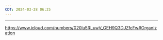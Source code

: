 ```yaml
---
CDT: 2024-03-28 06:25
---
```

---
https://www.icloud.com/numbers/020lu5RLuwV_GEH9Q3DJZfcFw#Organization